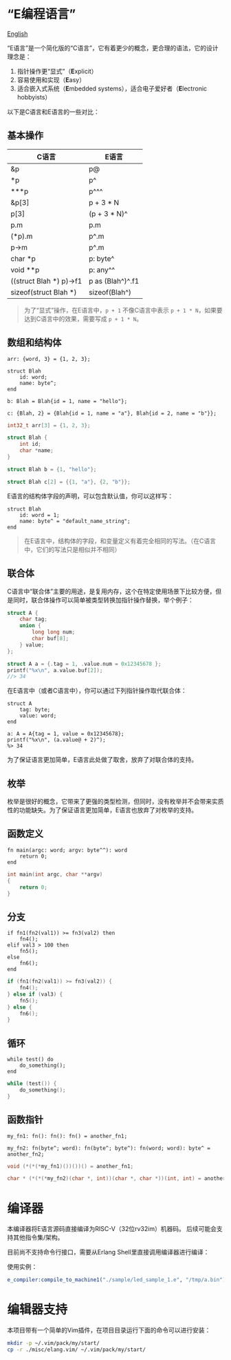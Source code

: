 # “E编程语言”

[English](./README.md)

“E语言”是一个简化版的“C语言”，它有着更少的概念，更合理的语法，它的设计理念是：
1. 指针操作更“显式”（**E**xplicit）
2. 容易使用和实现（**E**asy）
3. 适合嵌入式系统（**E**mbedded systems），适合电子爱好者（**E**lectronic hobbyists）

以下是C语言和E语言的一些对比：

## 基本操作

|           C语言             |           E语言             |
|-----------------------------|-----------------------------|
| &p                          | p@                          |
| \*p                         | p^                          |
| \*\*\*p                     | p^^^                        |
| &p[3]                       | p + 3 * N                   |
| p[3]                        | (p + 3 * N)^                |
| p.m                         | p.m                         |
| (\*p).m                     | p^.m                        |
| p-\>m                       | p^.m                        |
| char \*p                    | p: byte^                    |
| void \*\*p                  | p: any^^                    |
| ((struct Blah \*) p)-\>f1   | p as (Blah^)^.f1            |
| sizeof(struct Blah \*)      | sizeof(Blah^)               |

> 为了“显式”操作，在E语言中，`p + 1` 不像C语言中表示 `p + 1 * N`，如果要达到C语言中的效果，需要写成 `p + 1 * N`。

## 数组和结构体

```
arr: {word, 3} = {1, 2, 3};

struct Blah
	id: word;
	name: byte^;
end

b: Blah = Blah{id = 1, name = "hello"};

c: {Blah, 2} = {Blah{id = 1, name = "a"}, Blah{id = 2, name = "b"}};
```

```c
int32_t arr[3] = {1, 2, 3};

struct Blah {
	int id;
	char *name;
}

struct Blah b = {1, "hello"};

struct Blah c[2] = {{1, "a"}, {2, "b"}};
```

E语言的结构体字段的声明，可以包含默认值，你可以这样写：

```
struct Blah
	id: word = 1;
	name: byte^ = "default_name_string";
end
```

> 在E语言中，结构体的字段，和变量定义有着完全相同的写法。（在C语言中，它们的写法只是相似并不相同）


## 联合体

C语言中“联合体”主要的用途，是复用内存，这个在特定使用场景下比较方便，但是同时，联合体操作可以简单被类型转换加指针操作替换，举个例子：

```c
struct A {
	char tag;
	union {
		long long num;
		char buf[8];
	} value;
};

struct A a = {.tag = 1, .value.num = 0x12345678 };
printf("%x\n", a.value.buf[2]);
//> 34
```

在E语言中（或者C语言中），你可以通过下列指针操作取代联合体：

```
struct A
	tag: byte;
	value: word;
end

a: A = A{tag = 1, value = 0x12345678};
printf("%x\n", (a.value@ + 2)^);
%> 34
```

为了保证语言更加简单，E语言此处做了取舍，放弃了对联合体的支持。


## 枚举

枚举是很好的概念，它带来了更强的类型检测，但同时，没有枚举并不会带来实质性的功能缺失。为了保证语言更加简单，E语言也放弃了对枚举的支持。


## 函数定义

```
fn main(argc: word; argv: byte^^): word
	return 0;
end
```

```c
int main(int argc, char **argv)
{
	return 0;
}
```


## 分支

```
if fn1(fn2(val1)) >= fn3(val2) then
	fn4();
elif val3 > 100 then
	fn5();
else
	fn6();
end
```

```c
if (fn1(fn2(val1)) >= fn3(val2)) {
	fn4();
} else if (val3) {
	fn5();
} else {
	fn6();
}
```


## 循环

```
while test() do
	do_something();
end
```

```c
while (test()) {
	do_something();
}
```


## 函数指针

```
my_fn1: fn(): fn(): fn() = another_fn1;

my_fn2: fn(byte^; word): fn(byte^; byte^): fn(word; word): byte^ = another_fn2;

```

```c
void (*(*(*my_fn1)())())() = another_fn1;

char * (*(*(*my_fn2)(char *, int))(char *, char *))(int, int) = another_fn2;
```


# 编译器

本编译器将E语言源码直接编译为RISC-V（32位rv32im）机器码。
后续可能会支持其他指令集/架构。

目前尚不支持命令行接口，需要从Erlang Shell里直接调用编译器进行编译：

使用实例：
```erlang
e_compiler:compile_to_machine1("./sample/led_sample_1.e", "/tmp/a.bin").
```


# 编辑器支持

本项目带有一个简单的Vim插件，在项目目录运行下面的命令可以进行安装：

```sh
mkdir -p ~/.vim/pack/my/start/
cp -r ./misc/elang.vim/ ~/.vim/pack/my/start/
```

